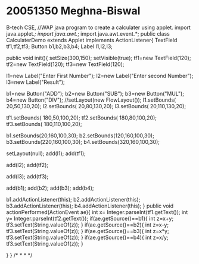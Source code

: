 # 20051350 Meghna-Biswal
B-tech CSE,
//WAP java program to create a calculater using applet. 
import java.applet.*;
import java.awt.*;
import java.awt.event.*;
public class CalculaterDemo extends Applet implements ActionListener{
TextField tf1,tf2,tf3;
Button b1,b2,b3,b4;
Label l1,l2,l3;

public void init(){
setSize(300,150);
setVisible(true);
tf1=new TextField(120);
tf2=new TextField(120);
tf3=new TextField(120);

l1=new Label("Enter First Number");
l2=new Label("Enter second Number");
l3=new Label("Result");

b1=new Button("ADD");
b2=new Button("SUB");
b3=new Button("MUL");
b4=new Button("DIV");
//setLayout(new FlowLayout());
l1.setBounds( 20,50,130,20);
l2.setBounds( 20,80,130,20);
l3.setBounds( 20,110,130,20);

tf1.setBounds( 180,50,100,20);
tf2.setBounds( 180,80,100,20);
tf3.setBounds( 180,110,100,20);

b1.setBounds(20,160,100,30);
b2.setBounds(120,160,100,30);
b3.setBounds(220,160,100,30);
b4.setBounds(320,160,100,30);

setLayout(null);
add(l1);
add(tf1);

add(l2);
add(tf2);

add(l3);
add(tf3);

add(b1);
add(b2);
add(b3);
add(b4);

b1.addActionListener(this);
b2.addActionListener(this);
b3.addActionListener(this);
b4.addActionListener(this);
}
public void actionPerformed(ActionEvent ae){
int x= Integer.parseInt(tf1.getText());
int y= Integer.parseInt(tf2.getText());
if(ae.getSource()==b1){
int z=x+y;
tf3.setText(String.valueOf(z));
}
if(ae.getSource()==b2){
int z=x-y;
tf3.setText(String.valueOf(z));
}
if(ae.getSource()==b3){
int z=x*y;
tf3.setText(String.valueOf(z));
}
if(ae.getSource()==b4){
int z=x/y;
tf3.setText(String.valueOf(z));
}


}
}
/*
 *<applet code=CalculaterDemo.class width=600 height=600>
 *</applet>
 */
